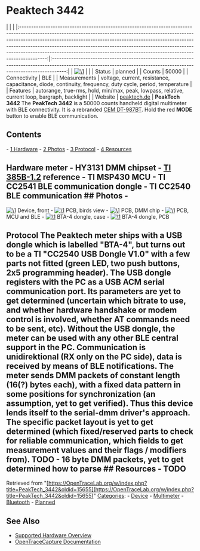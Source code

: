 # Peaktech 3442

| | | |:-----------------------------------------------------------------------------------------------------------------------------------------------------------------------------------------------------------------------------------------------------------------------------------------------------------------------------------------------------------------------------------------------------------------:|:------------------------------------------------------------------------------------------------------------------------------------------------------------------:| | [![\1](../../assets/hardware/general/\2)](./File:Peaktech-3442-front.png.html) | | | Status | planned | | Counts | 50000 | | Connectivity | BLE | | Measurements | voltage, current, resistance, capacitance, diode, continuity, frequency, duty cycle, period, temperature | | Features | autorange, true-rms, hold, min/max, peak, lowpass, relative, current loop, bargraph, backlight | | Website | [peaktech.de](https://www.peaktech.de/productdetail/kategorie/digital---handmultimeter/produkt/peaktech-3442.html) | **PeakTech 3442** The **PeakTech 3442** is a 50000 counts handheld digital multimeter with BLE connectivity. It is a rebranded [CEM DT-987BT](CEM_DT-987BT.html "CEM DT-987BT"). Hold the red **MODE** button to enable BLE communication. 
## Contents 
\- [1 Hardware](PeakTech_3442.html#Hardware) \- [2 Photos](PeakTech_3442.html#Photos) \- [3 Protocol](PeakTech_3442.html#Protocol) \- [4 Resources](PeakTech_3442.html#Resources) 
## Hardware meter \- **HY3131** DMM chipset \- [TI 385B-1.2](https://www.ti.com/lit/ds/symlink/lm385b-1.2.pdf) reference \- TI **MSP430** MCU \- TI **CC2541** BLE communication dongle \- TI **CC2540** BLE communication ## Photos \- 
[![\1](../../assets/hardware/general/\2)](./File:Peaktech-3442-front.png.html)
Device, front
\- 
[![\1](../../assets/hardware/general/\2)](./File:Peaktech-3442-pcb-overview.png.html)
PCB, birds view
\- 
[![\1](../../assets/hardware/general/\2)](./File:Peaktech-3442-pcb-dmm-chip.png.html)
PCB, DMM chip
\- 
[![\1](../../assets/hardware/general/\2)](./File:Peaktech-3442-pcb-mcu-ble.png.html)
PCB, MCU and BLE
\- 
[![\1](../../assets/hardware/general/\2)](./File:Peaktech-3442-bta-4-case.png.html)
BTA-4 dongle, case
\- 
[![\1](../../assets/hardware/general/\2)](./File:Peaktech-3442-bta-4-pcb.png.html)
BTA-4 dongle, PCB
## Protocol The Peaktech meter ships with a USB dongle which is labelled "BTA-4", but turns out to be a TI "CC2540 USB Dongle V1.0" with a few parts not fitted (green LED, two push buttons, 2x5 programming header). The USB dongle registers with the PC as a USB ACM serial communication port. Its parameters are yet to get determined (uncertain which bitrate to use, and whether hardware handshake or modem control is involved, whether AT commands need to be sent, etc). Without the USB dongle, the meter can be used with any other BLE central support in the PC. Communication is unidirektional (RX only on the PC side), data is received by means of BLE notifications. The meter sends DMM packets of constant length (16(?) bytes each), with a fixed data pattern in some positions for synchronization (an assumption, yet to get verified). Thus this device lends itself to the serial-dmm driver's approach. The specific packet layout is yet to get determined (which fixed/reserved parts to check for reliable communication, which fields to get measurement values and their flags / modifiers from). TODO \- 16 byte DMM packets, yet to get determined how to parse ## Resources \- TODO 
Retrieved from "[https://OpenTraceLab.org/w/index.php?title=PeakTech_3442&oldid=15655](https://OpenTraceLab.org/w/index.php?title=PeakTech_3442&oldid=15655)" 
[Categories](specialcategories-specialcategories.md): \- [Device](./Category:Device.html "Category:Device") \- [Multimeter](./Category:Multimeter.html "Category:Multimeter") \- [Bluetooth](./Category:Bluetooth.html "Category:Bluetooth") \- [Planned](./Category:Planned.html "Category:Planned")

## See Also
- [Supported Hardware Overview](../supported-hardware.md)
- [OpenTraceCapture Documentation](../../opentracecapture/overview.md)
